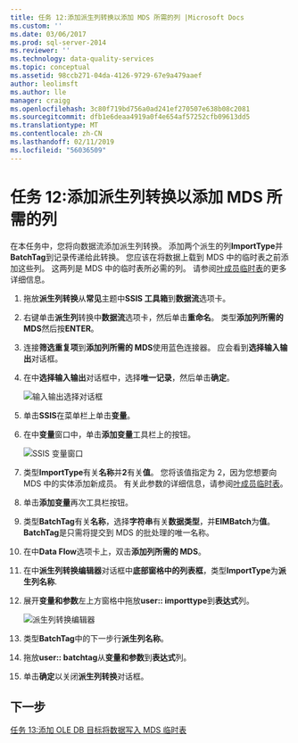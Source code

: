 ```yaml
---
title: 任务 12:添加派生列转换以添加 MDS 所需的列 |Microsoft Docs
ms.custom: ''
ms.date: 03/06/2017
ms.prod: sql-server-2014
ms.reviewer: ''
ms.technology: data-quality-services
ms.topic: conceptual
ms.assetid: 98ccb271-04da-4126-9729-67e9a479aaef
author: leolimsft
ms.author: lle
manager: craigg
ms.openlocfilehash: 3c80f719bd756a0ad241ef270507e638b08c2081
ms.sourcegitcommit: dfb1e6deaa4919a0f4e654af57252cfb09613dd5
ms.translationtype: MT
ms.contentlocale: zh-CN
ms.lasthandoff: 02/11/2019
ms.locfileid: "56036509"
---
```

# <a name="task-12-adding-derived-column-transform-to-add-columns-required-by-mds"></a>任务 12:添加派生列转换以添加 MDS 所需的列
  在本任务中，您将向数据流添加派生列转换。 添加两个派生的列**ImportType**并**BatchTag**到记录传递给此转换。 您应该在将数据上载到 MDS 中的临时表之前添加这些列。 这两列是 MDS 中的临时表所必需的列。 请参阅[叶成员临时表](../master-data-services/leaf-member-staging-table-master-data-services.md)的更多详细信息。  
  
1.  拖放**派生列转换**从**常见**主题中**SSIS 工具箱**到**数据流**选项卡。  
  
2.  右键单击**派生列**转换中**数据流**选项卡，然后单击**重命名**。 类型**添加列所需的 MDS**然后按**ENTER**。  
  
3.  连接**筛选重复项**到**添加列所需的 MDS**使用蓝色连接器。 应会看到**选择输入输出**对话框。  
  
4.  在中**选择输入输出**对话框中，选择**唯一记录**，然后单击**确定**。  
  
     ![输入输出选择对话框](../../2014/tutorials/media/et-addingdcttoaddcolumnsrequiredbymds-01.jpg "输入输出选择对话框")  
  
5.  单击**SSIS**在菜单栏上单击**变量**。  
  
6.  在中**变量**窗口中，单击**添加变量**工具栏上的按钮。  
  
     ![SSIS 变量窗口](../../2014/tutorials/media/et-addingdcttoaddcolumnsrequiredbymds-02.jpg "SSIS 变量窗口")  
  
7.  类型**ImportType**有关**名称**并**2**有关**值**。 您将该值指定为 2，因为您想要向 MDS 中的实体添加新成员。 有关此参数的详细信息，请参阅[叶成员临时表](../master-data-services/leaf-member-staging-table-master-data-services.md)。  
  
8.  单击**添加变量**再次工具栏按钮。  
  
9. 类型**BatchTag**有关**名称**，选择**字符串**有关**数据类型**，并**EIMBatch**为**值**。 **BatchTag**是只需将提交到 MDS 的批处理的唯一名称。  
  
10. 在中**Data Flow**选项卡上，双击**添加列所需的 MDS**。  
  
11. 在中**派生列转换编辑器**对话框中**底部窗格中的列表框**，类型**ImportType**为**派生列名称**.  
  
12. 展开**变量和参数**左上方窗格中拖放**user:: importtype**到**表达式**列。  
  
     ![派生列转换编辑器](../../2014/tutorials/media/et-addingdcttoaddcolumnsrequiredbymds-03.jpg "派生列转换编辑器")  
  
13. 类型**BatchTag**中的下一步行**派生列名称**。  
  
14. 拖放**user:: batchtag**从**变量和参数**到**表达式**列。  
  
15. 单击**确定**以关闭**派生列转换**对话框。  
  
## <a name="next-step"></a>下一步  
 [任务 13:添加 OLE DB 目标将数据写入 MDS 临时表](../../2014/tutorials/task-13-adding-ole-db-destination-to-write-data-to-mds-staging-table.md)  
  
  
